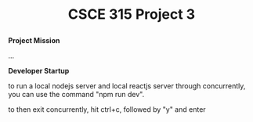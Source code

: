 # <p align="center">CSCE 315 Project 3<p>

**Project Mission**

...

**Developer Startup**

to run a local nodejs server and local reactjs server through concurrently, you can use the command "npm run dev".

to then exit concurrently, hit ctrl+c, followed by "y" and enter